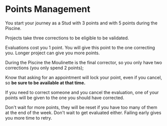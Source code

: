 # Points Management

You start your journey as a Stud with 3 points and with 5 points during the Piscine.

Projects take three corrections to be eligible to be validated.

Evaluations cost you 1 point. You will give this point to the one correcting you. Longer project can give you more points.

During the Piscine the Moulinette is the final corrector, so you only have two corrections (you only spend 2 points);

Know that asking for an appointment will lock your point, even if you cancel, so **be sure to be available at that time.**

If you need to correct someone and you cancel the evaluation, one of your points will be given to the one you should have corrected.

Don't wait for more points, they will be reset if you have too many of them at the end of the week. Don't wait to get evaluated either. Failing early gives you more time to retry.
